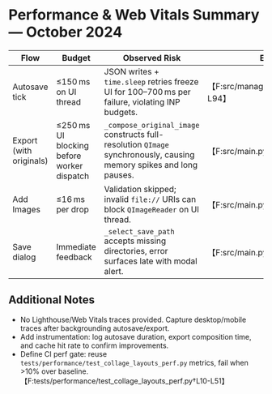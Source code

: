 # Performance & Web Vitals Summary — October 2024

| Flow | Budget | Observed Risk | Evidence | Recommendation |
| --- | --- | --- | --- | --- |
| Autosave tick | ≤150 ms on UI thread | JSON writes + `time.sleep` retries freeze UI for 100–700 ms per failure, violating INP budgets. | 【F:src/managers/autosave.py†L61-L94】 | Move serialization/retry loop into `Worker`; replace sleeps with timer-based backoff; emit duration metrics. |
| Export (with originals) | ≤250 ms UI blocking before worker dispatch | `_compose_original_image` constructs full-resolution `QImage` synchronously, causing memory spikes and long pauses. | 【F:src/main.py†L779-L817】 | Tile composition in background worker or stream originals to disk incrementally. |
| Add Images | ≤16 ms per drop | Validation skipped; invalid `file://` URIs can block `QImageReader` on UI thread. | 【F:src/main.py†L726-L762】 | Validate paths before reading; preflight using `utils.validation.validate_image_path`. |
| Save dialog | Immediate feedback | `_select_save_path` accepts missing directories, error surfaces late with modal alert. | 【F:src/main.py†L624-L641】 | Validate directories/extensions up front and prompt to create missing folders. |

## Additional Notes
- No Lighthouse/Web Vitals traces provided. Capture desktop/mobile traces after backgrounding autosave/export.
- Add instrumentation: log autosave duration, export composition time, and cache hit rate to confirm improvements.
- Define CI perf gate: reuse `tests/performance/test_collage_layouts_perf.py` metrics, fail when >10% over baseline.【F:tests/performance/test_collage_layouts_perf.py†L10-L51】

